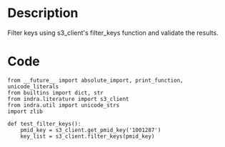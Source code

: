 # Description
Filter keys using s3_client's filter_keys function and validate the results.

# Code
```
from __future__ import absolute_import, print_function, unicode_literals
from builtins import dict, str
from indra.literature import s3_client
from indra.util import unicode_strs
import zlib

def test_filter_keys():
    pmid_key = s3_client.get_pmid_key('1001287')
    key_list = s3_client.filter_keys(pmid_key)

```
